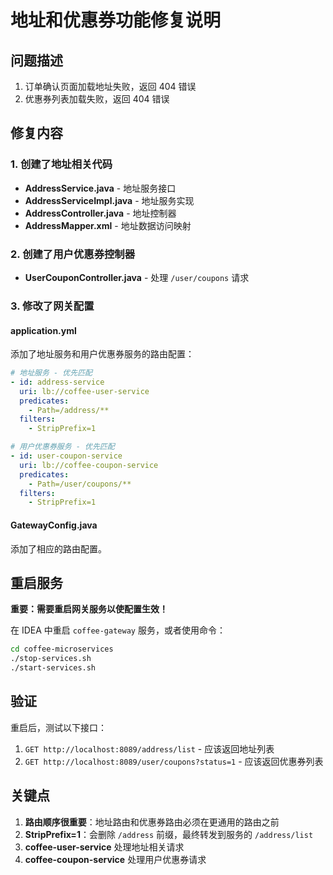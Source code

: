 # 地址和优惠券功能修复说明

## 问题描述
1. 订单确认页面加载地址失败，返回 404 错误
2. 优惠券列表加载失败，返回 404 错误

## 修复内容

### 1. 创建了地址相关代码
- **AddressService.java** - 地址服务接口
- **AddressServiceImpl.java** - 地址服务实现
- **AddressController.java** - 地址控制器
- **AddressMapper.xml** - 地址数据访问映射

### 2. 创建了用户优惠券控制器
- **UserCouponController.java** - 处理 `/user/coupons` 请求

### 3. 修改了网关配置

#### application.yml
添加了地址服务和用户优惠券服务的路由配置：
```yaml
# 地址服务 - 优先匹配
- id: address-service
  uri: lb://coffee-user-service
  predicates:
    - Path=/address/**
  filters:
    - StripPrefix=1

# 用户优惠券服务 - 优先匹配
- id: user-coupon-service
  uri: lb://coffee-coupon-service
  predicates:
    - Path=/user/coupons/**
  filters:
    - StripPrefix=1
```

#### GatewayConfig.java
添加了相应的路由配置。

## 重启服务
**重要：需要重启网关服务以使配置生效！**

在 IDEA 中重启 `coffee-gateway` 服务，或者使用命令：
```bash
cd coffee-microservices
./stop-services.sh
./start-services.sh
```

## 验证
重启后，测试以下接口：
1. `GET http://localhost:8089/address/list` - 应该返回地址列表
2. `GET http://localhost:8089/user/coupons?status=1` - 应该返回优惠券列表

## 关键点
1. **路由顺序很重要**：地址路由和优惠券路由必须在更通用的路由之前
2. **StripPrefix=1**：会删除 `/address` 前缀，最终转发到服务的 `/address/list`
3. **coffee-user-service** 处理地址相关请求
4. **coffee-coupon-service** 处理用户优惠券请求









